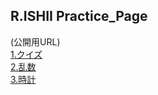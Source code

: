 ## R.ISHII Practice_Page

(公開用URL)<br>
[1.クイズ](https://center0224.github.io/practice/Quiz/index.html)<br>
[2.乱数](https://center0224.github.io/practice/Random.html)<br>
[3.時計](https://center0224.github.io/practice/Timer.html)
